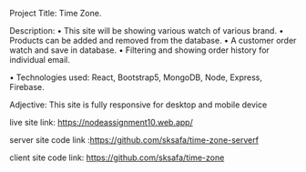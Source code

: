 Project Title: Time Zone.

Description:
• This site will be showing various watch of various brand.
• Products can be added and removed from the database.
• A customer order watch and save in database.
• Filtering and showing order history for individual email.


• Technologies used: React, Bootstrap5, MongoDB, Node, Express, Firebase.


Adjective: This site is fully responsive for desktop and mobile device

live site link: https://nodeassignment10.web.app/

server site code link :https://github.com/sksafa/time-zone-serverf

client site code link: https://github.com/sksafa/time-zone
